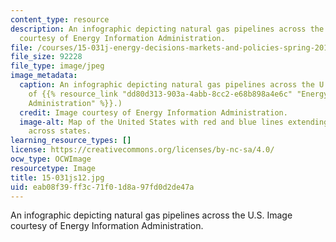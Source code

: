 ```yaml
---
content_type: resource
description: An infographic depicting natural gas pipelines across the U.S. Image
  courtesy of Energy Information Administration.
file: /courses/15-031j-energy-decisions-markets-and-policies-spring-2012/eab08f39ff3c71f01d8a97fd0d2de47a_15-031js12.jpg
file_size: 92228
file_type: image/jpeg
image_metadata:
  caption: An infographic depicting natural gas pipelines across the U.S. (Image courtesy
    of {{% resource_link "dd80d313-903a-4abb-8cc2-e68b898a4e6c" "Energy Information
    Administration" %}}.)
  credit: Image courtesy of Energy Information Administration.
  image-alt: Map of the United States with red and blue lines extending within and
    across states.
learning_resource_types: []
license: https://creativecommons.org/licenses/by-nc-sa/4.0/
ocw_type: OCWImage
resourcetype: Image
title: 15-031js12.jpg
uid: eab08f39-ff3c-71f0-1d8a-97fd0d2de47a
---
```

An infographic depicting natural gas pipelines across the U.S. Image courtesy of Energy Information Administration.